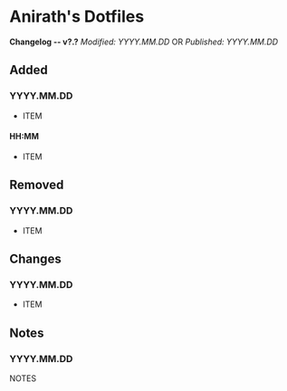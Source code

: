 # Anirath's Dotfiles #
**Changelog -- v?.?**
*Modified: YYYY.MM.DD* OR *Published: YYYY.MM.DD*

## Added ##
### YYYY.MM.DD ###
- ITEM
#### HH:MM ####
- ITEM

## Removed ##
### YYYY.MM.DD ###
- ITEM

## Changes ##
### YYYY.MM.DD ###
- ITEM

## Notes ##
### YYYY.MM.DD ###
NOTES
